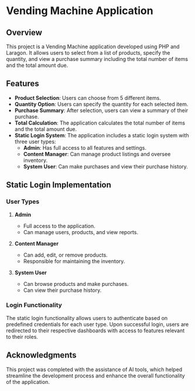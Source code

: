 # Vending Machine Application

## Overview
This project is a Vending Machine application developed using PHP and Laragon. It allows users to select from a list of products, specify the quantity, and view a purchase summary including the total number of items and the total amount due.

## Features

- **Product Selection**: Users can choose from 5 different items.
- **Quantity Option**: Users can specify the quantity for each selected item.
- **Purchase Summary**: After selection, users can view a summary of their purchase.
- **Total Calculation**: The application calculates the total number of items and the total amount due.
- **Static Login System**: The application includes a static login system with three user types:
  - **Admin**: Has full access to all features and settings.
  - **Content Manager**: Can manage product listings and oversee inventory.
  - **System User**: Can make purchases and view their purchase history.

## Static Login Implementation

### User Types
1. **Admin**
   - Full access to the application.
   - Can manage users, products, and view reports.

2. **Content Manager**
   - Can add, edit, or remove products.
   - Responsible for maintaining the inventory.

3. **System User**
   - Can browse products and make purchases.
   - Can view their purchase history.

### Login Functionality
The static login functionality allows users to authenticate based on predefined credentials for each user type. Upon successful login, users are redirected to their respective dashboards with access to features relevant to their roles.

## Acknowledgments
This project was completed with the assistance of AI tools, which helped streamline the development process and enhance the overall functionality of the application.